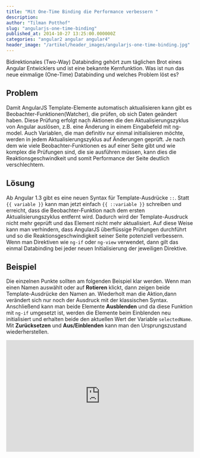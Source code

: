 ```yaml
---
title: "Mit One-Time Binding die Performance verbessern "
description: 
author: "Tilman Potthof"
slug: "angularjs-one-time-binding"
published_at: 2014-10-27 13:25:00.000000Z
categories: "angular2 angular angular4"
header_image: "/artikel/header_images/angularjs-one-time-binding.jpg"
---
```


Bidirektionales (Two-Way) Databinding gehört zum täglichen Brot eines Angular Entwicklers und ist eine bekannte Kernfunktion. Was ist nun das neue einmalige (One-Time) Databinding und welches Problem löst es?

## Problem

Damit AngularJS Template-Elemente automatisch aktualisieren kann gibt es Beobachter-Funktionen(Watcher), die prüfen, ob sich Daten geändert haben. Diese Prüfung erfolgt nach Aktionen die den Aktualisierungszyklus von Angular auslösen, z.B. eine Änderung in einem Eingabefeld mit ng-model. Auch Variablen, die man definitiv nur einmal initialisieren möchte, werden in jedem Aktualisierungszyklus auf Änderungen geprüft. Je nach dem wie viele Beobachter-Funktionen es auf einer Seite gibt und wie komplex die Prüfungen sind, die sie ausführen müssen, kann dies die Reaktionsgeschwindkeit und somit Performance der Seite deutlich verschlechtern.

## Lösung

Ab Angular 1.3 gibt es eine neuen Syntax für Template-Ausdrücke `::`. Statt `{{ variable }}` kann man jetzt einfach `{{ ::variable }}` schreiben und erreicht, dass die Beobachter-Funktion nach dem ersten Aktualisierungszyklus entfernt wird. Dadurch wird der Template-Ausdruck nicht mehr geprüft und das Element nicht mehr aktualisiert. Auf diese Weise kann man verhindern, dass AngularJS überflüssige Prüfungen durchführt und so die Reaktionsgeschwindigkeit seiner Seite potenziell verbessern. Wenn man Direktiven wie `ng-if` oder `ng-view` verwendet, dann gilt das einmal Databinding bei jeder neuen Initialisierung der jeweiligen Direktive.

## Beispiel

Die einzelnen Punkte sollten am folgenden Beispiel klar werden. Wenn man einen Namen auswählt oder auf **Rotieren** klickt, dann zeigen beide Template-Ausdrücke den Namen an. Wiederholt man die Aktion,dann verändert sich nur noch der Ausdruck mit der klassischen Syntax. Anschließend kann man beide Elemente **Ausblenden** und da diese Funktion mit `ng-if` umgesetzt ist, werden die Elemente beim Einblenden neu initialisiert und erhalten beide den aktuellen Wert der Variable `selectedName`. Mit **Zurücksetzen** und **Aus/Einblenden** kann man den Ursprungszustand wiederherstellen.


<iframe src="https://angularjs-de.github.io/plunker-mirror-angularjs.de/embed.plnkr.co/xRfEMg44ZDPh8dkCEN6y/preview.html" style="width:100%;height:300px;border:0"></iframe> 